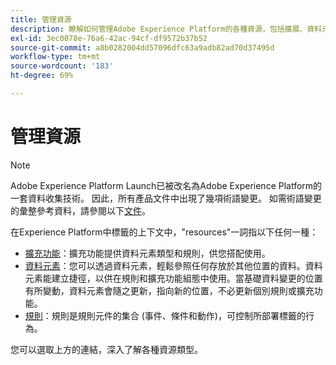 ```yaml
---
title: 管理資源
description: 瞭解如何管理Adobe Experience Platform的各種資源，包括擴展、資料元素和規則。
exl-id: 3ec0078e-76a6-42ac-94cf-df9572b37b52
source-git-commit: a8b0282004dd57096dfc63a9adb82ad70d37495d
workflow-type: tm+mt
source-wordcount: '183'
ht-degree: 69%

---
```


# 管理資源

>[!NOTE]
>
>Adobe Experience Platform Launch已被改名為Adobe Experience Platform的一套資料收集技術。 因此，所有產品文件中出現了幾項術語變更。 如需術語變更的彙整參考資料，請參閱以下[文件](../../term-updates.md)。

在Experience Platform中標籤的上下文中，&quot;resources&quot;一詞指以下任何一種：

* [擴充功能](extensions/overview.md)：擴充功能提供資料元素類型和規則，供您搭配使用。
* [資料元素](data-elements.md)：您可以透過資料元素，輕鬆參照任何存放於其他位置的資料。資料元素能建立捷徑，以供在規則和擴充功能組態中使用。當基礎資料變更的位置有所變動，資料元素會隨之更新，指向新的位置，不必更新個別規則或擴充功能。
* [規則](rules.md)：規則是規則元件的集合 (事件、條件和動作)，可控制所部署標籤的行為。

您可以選取上方的連結，深入了解各種資源類型。
